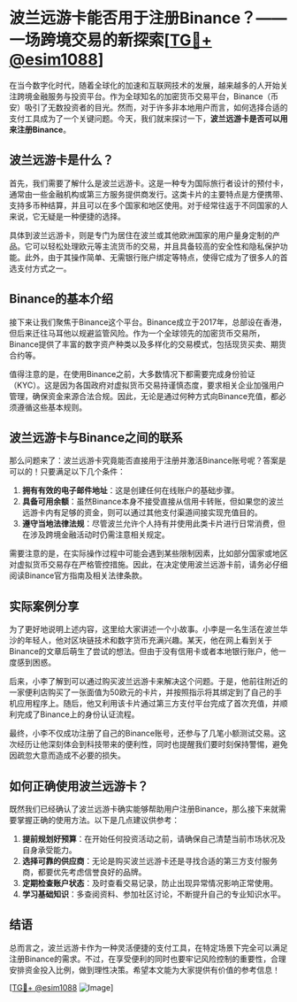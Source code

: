 # 波兰远游卡能否用于注册Binance？——一场跨境交易的新探索[[TG💪+ @esim1088](https://t.me/s/esim1088)]

在当今数字化时代，随着全球化的加速和互联网技术的发展，越来越多的人开始关注跨境金融服务与投资平台。作为全球知名的加密货币交易平台，Binance（币安）吸引了无数投资者的目光。然而，对于许多非本地用户而言，如何选择合适的支付工具成为了一个关键问题。今天，我们就来探讨一下，**波兰远游卡是否可以用来注册Binance**。

## 波兰远游卡是什么？

首先，我们需要了解什么是波兰远游卡。这是一种专为国际旅行者设计的预付卡，通常由一些金融机构或第三方服务提供商发行。这类卡片的主要特点是方便携带、支持多币种结算，并且可以在多个国家和地区使用。对于经常往返于不同国家的人来说，它无疑是一种便捷的选择。

具体到波兰远游卡，则是专门为居住在波兰或其他欧洲国家的用户量身定制的产品。它可以轻松处理欧元等主流货币的交易，并且具备较高的安全性和隐私保护功能。此外，由于其操作简单、无需银行账户绑定等特点，使得它成为了很多人的首选支付方式之一。

## Binance的基本介绍

接下来让我们聚焦于Binance这个平台。Binance成立于2017年，总部设在香港，但后来迁往马耳他以规避监管风险。作为一个全球领先的加密货币交易所，Binance提供了丰富的数字资产种类以及多样化的交易模式，包括现货买卖、期货合约等。

值得注意的是，在使用Binance之前，大多数情况下都需要完成身份验证（KYC）。这是因为各国政府对虚拟货币交易持谨慎态度，要求相关企业加强用户管理，确保资金来源合法合规。因此，无论是通过何种方式向Binance充值，都必须遵循这些基本规则。

## 波兰远游卡与Binance之间的联系

那么问题来了：波兰远游卡究竟能否直接用于注册并激活Binance账号呢？答案是可以的！只要满足以下几个条件：

1. **拥有有效的电子邮件地址**：这是创建任何在线账户的基础步骤。
2. **具备可用余额**：虽然Binance本身不接受直接从信用卡转账，但如果您的波兰远游卡内有足够的资金，则可以通过其他支付渠道间接实现充值目的。
3. **遵守当地法律法规**：尽管波兰允许个人持有并使用此类卡片进行日常消费，但在涉及跨境金融活动时仍需注意相关规定。

需要注意的是，在实际操作过程中可能会遇到某些限制因素，比如部分国家或地区对虚拟货币交易存在严格管控措施。因此，在决定使用波兰远游卡前，请务必仔细阅读Binance官方指南及相关法律条款。

## 实际案例分享

为了更好地说明上述内容，这里给大家讲述一个小故事。小李是一名生活在波兰华沙的年轻人，他对区块链技术和数字货币充满兴趣。某天，他在网上看到关于Binance的文章后萌生了尝试的想法。但由于没有信用卡或者本地银行账户，他一度感到困惑。

后来，小李了解到可以通过购买波兰远游卡来解决这个问题。于是，他前往附近的一家便利店购买了一张面值为50欧元的卡片，并按照指示将其绑定到了自己的手机应用程序上。随后，他又利用该卡片通过第三方支付平台完成了首次充值，并顺利完成了Binance上的身份认证流程。

最终，小李不仅成功注册了自己的Binance账号，还参与了几笔小额测试交易。这次经历让他深刻体会到科技带来的便利性，同时也提醒我们要时刻保持警惕，避免因疏忽大意而造成不必要的损失。

## 如何正确使用波兰远游卡？

既然我们已经确认了波兰远游卡确实能够帮助用户注册Binance，那么接下来就需要掌握正确的使用方法。以下是几点建议供参考：

1. **提前规划好预算**：在开始任何投资活动之前，请确保自己清楚当前市场状况及自身承受能力。
2. **选择可靠的供应商**：无论是购买波兰远游卡还是寻找合适的第三方支付服务商，都要优先考虑信誉良好的品牌。
3. **定期检查账户状态**：及时查看交易记录，防止出现异常情况影响正常使用。
4. **学习基础知识**：多查阅资料、参加社区讨论，不断提升自己的专业知识水平。

## 结语

总而言之，波兰远游卡作为一种灵活便捷的支付工具，在特定场景下完全可以满足注册Binance的需求。不过，在享受便利的同时也要牢记风险控制的重要性，合理安排资金投入比例，做到理性决策。希望本文能为大家提供有价值的参考信息！

[[TG💪+ @esim1088](https://t.me/s/esim1088) ![Image](https://i.postimg.cc/4NQfJmqS/Snipaste-2025-05-13-00-14-12.png)]